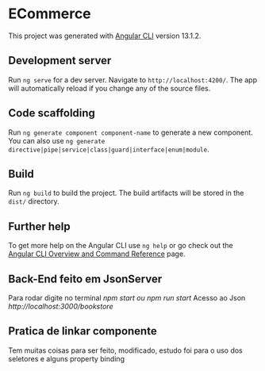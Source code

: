 # ECommerce

This project was generated with [Angular CLI](https://github.com/angular/angular-cli) version 13.1.2.

## Development server

Run `ng serve` for a dev server. Navigate to `http://localhost:4200/`. The app will automatically reload if you change any of the source files.

## Code scaffolding

Run `ng generate component component-name` to generate a new component. You can also use `ng generate directive|pipe|service|class|guard|interface|enum|module`.

## Build

Run `ng build` to build the project. The build artifacts will be stored in the `dist/` directory.

## Further help

To get more help on the Angular CLI use `ng help` or go check out the [Angular CLI Overview and Command Reference](https://angular.io/cli) page.

## Back-End feito em JsonServer

Para rodar digite no terminal _npm start ou npm run start_
Acesso ao Json _http://localhost:3000/bookstore_

## Pratica de linkar componente

Tem muitas coisas para ser feito, modificado, estudo foi para o uso dos seletores e alguns property binding
